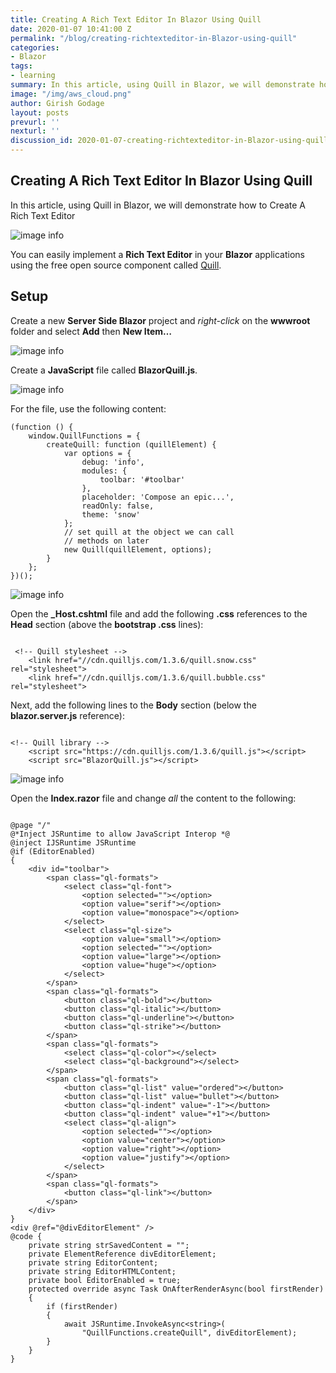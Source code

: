 ```yaml
---
title: Creating A Rich Text Editor In Blazor Using Quill
date: 2020-01-07 10:41:00 Z
permalink: "/blog/creating-richtexteditor-in-Blazor-using-quill"
categories:
- Blazor
tags:
- learning
summary: In this article, using Quill in Blazor, we will demonstrate how to  Create A Rich Text Editor
image: "/img/aws_cloud.png"
author: Girish Godage
layout: posts
prevurl: ''
nexturl: ''
discussion_id: 2020-01-07-creating-richtexteditor-in-Blazor-using-quill
---
```


## Creating A Rich Text Editor In Blazor Using Quill

 In this article, using Quill in Blazor, we will demonstrate how to  Create A Rich Text Editor

![image info](/img/blazor/2/Blazoreditor.gif)

You can easily implement a **Rich Text Editor** in your **Blazor** applications using the free open source component called [Quill](https://quilljs.com/).

## Setup

Create a new **Server Side Blazor** project and *right-click* on the **wwwroot** folder and select **Add** then **New Item…**

![image info](/img/blazor/2/1.png)

Create a **JavaScript** file called **BlazorQuill.js**.

![image info](/img/blazor/2/2.png)

For the file, use the following content:

```
(function () {
    window.QuillFunctions = {        
        createQuill: function (quillElement) {
            var options = {
                debug: 'info',
                modules: {
                    toolbar: '#toolbar'
                },
                placeholder: 'Compose an epic...',
                readOnly: false,
                theme: 'snow'
            };
            // set quill at the object we can call
            // methods on later
            new Quill(quillElement, options);
        }
    };
})();

```

![image info](/img/blazor/2/3.png)

Open the **_Host.cshtml** file and add the following **.css** references to the **Head** section (above the **bootstrap .css** lines):

```

 <!-- Quill stylesheet -->
    <link href="//cdn.quilljs.com/1.3.6/quill.snow.css" rel="stylesheet">
    <link href="//cdn.quilljs.com/1.3.6/quill.bubble.css" rel="stylesheet">

```

Next, add the following lines to the **Body** section (below the **blazor.server.js** reference):

```

<!-- Quill library -->
    <script src="https://cdn.quilljs.com/1.3.6/quill.js"></script>
    <script src="BlazorQuill.js"></script>

```

![image info](/img/blazor/2/4.png)

Open the **Index.razor** file and change *all* the content to the following:

```

@page "/"
@*Inject JSRuntime to allow JavaScript Interop *@
@inject IJSRuntime JSRuntime
@if (EditorEnabled)
{
    <div id="toolbar">
        <span class="ql-formats">
            <select class="ql-font">
                <option selected=""></option>
                <option value="serif"></option>
                <option value="monospace"></option>
            </select>
            <select class="ql-size">
                <option value="small"></option>
                <option selected=""></option>
                <option value="large"></option>
                <option value="huge"></option>
            </select>
        </span>
        <span class="ql-formats">
            <button class="ql-bold"></button>
            <button class="ql-italic"></button>
            <button class="ql-underline"></button>
            <button class="ql-strike"></button>
        </span>
        <span class="ql-formats">
            <select class="ql-color"></select>
            <select class="ql-background"></select>
        </span>
        <span class="ql-formats">
            <button class="ql-list" value="ordered"></button>
            <button class="ql-list" value="bullet"></button>
            <button class="ql-indent" value="-1"></button>
            <button class="ql-indent" value="+1"></button>
            <select class="ql-align">
                <option selected=""></option>
                <option value="center"></option>
                <option value="right"></option>
                <option value="justify"></option>
            </select>
        </span>
        <span class="ql-formats">
            <button class="ql-link"></button>
        </span>
    </div>
}
<div @ref="@divEditorElement" />
@code {
    private string strSavedContent = "";
    private ElementReference divEditorElement;
    private string EditorContent;
    private string EditorHTMLContent;
    private bool EditorEnabled = true;
    protected override async Task OnAfterRenderAsync(bool firstRender)
    {
        if (firstRender)
        {
            await JSRuntime.InvokeAsync<string>(
                "QuillFunctions.createQuill", divEditorElement);
        }
    }   
}

```

